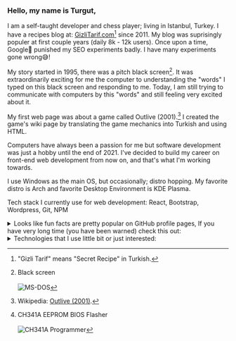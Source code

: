 
### Hello, my name is Turgut,

I am a self-taught developer and chess player; living in Istanbul, Turkey. I have a recipes blog at: [GizliTarif.com](https://www.gizlitarif.com)[^1] since 2011.
My blog was suprisingly populer at first couple years (daily 8k - 12k users). Once upon a time, Google🤖 punished my SEO experiments badly. I have many experiments gone wrong😅!

My story started in 1995, there was a pitch black screen[^2]. It was extraordinarily exciting for me the computer to understanding the "words" I typed on this black screen and responding to me. Today, I am still trying to communicate with computers by this "words" and still feeling very excited about it.

My first web page was about a game called Outlive (2001).[^3] I created the game's wiki page by translating the game mechanics into Turkish and using HTML.

Computers have always been a passion for me but software development was just a hobby until the end of 2021. I've decided to build my career on front-end web development from now on, and that's what I'm working towards.

I use Windows as the main OS, but occasionally; distro hopping. My favorite distro is Arch and favorite Desktop Environment is KDE Plasma.

Tech stack I currently use for web development: React, Bootstrap, Wordpress, Git, NPM

<details>
<summary>Looks like fun facts are pretty popular on GitHub profile pages, If you have very long time (you have been warned) check this out:</summary>

In 2001, I updated the BIOS of my computer's motherboard with another brand's motherboard and the computer did not turn on (POST) again, until it was sent for service. The service almost took the money for a new motherboard and reprogrammed the BIOS chip with an external device. Lesson? Let's see.

Back in 2009 I overclocked my laptop's video card via BIOS, it got too hot and the chip broke beyond repair. Lesson? Let's see.

In 2019, to overclock the GeForce GTX 1050 TI graphics card of my newly purchased desktop computer, I edited the card's BIOS and wrote it to the chip. I couldn't get a picture on display anymore, the video card was not operable by any motherboard in this state, because I had corrupted the voltage values of the chip. Lesson? Let's see.

I remember what happened to me in 2001. It's 2019 now, so I was struck by the idea that there might be devices on the market that can write chips externally. I googled a few questions and after some reading I found a device[^4] and bought it. Although it might work in theory, I had no idea what I was doing. I also asked a few questions on Youtube and watched videos. Then I found the original BIOS of my video card from the internet and downloaded it, and I plugged this newly purchased device into another working computer. I used the original BIOS file and that device to reprogram the chip with information I learned from Youtube videos 15 minutes ago. 🎉Hooray!🎉 1050TI started working again.

At first glance, people may think, that I haven't learned a lesson from these experiences, bacause I will break things again, this is obvious right? Or at least lesson that I learned is "you shouldn't break things you don't know, by playing with curiosity". Wrong!

These were exciting things to learn for me. A little detail I learned from the service disaster that happened to me in 2001 turned into a miracle 18 years later.  Break things, build things, repeat. That's the lesson for me...
</details>

<details>
<summary>Technologies that I use little bit or just interested:</summary>
Vue, Tailwind CSS, SCSS, Styled Components, Phyton, PHP, Dart (Flutter), Gulp, AdSense, Google Ads (AdWords), Hosting & Domain Services, VPS/VDS, Plesk, Cpanel, SEO & SEM, Computer Hardware & Overclocking
</details>

[^1]: "Gizli Tarif" means "Secret Recipe" in Turkish.
[^2]: Black screen  
\
![MS-DOS](https://user-images.githubusercontent.com/6636688/184540115-df496264-2e02-4341-8f1d-c5edcc826a66.png)
[^3]: Wikipedia: [Outlive (2001)](https://en.wikipedia.org/wiki/Outlive).
[^4]: CH341A EEPROM BIOS Flasher  
\
![CH341A Programmer](https://user-images.githubusercontent.com/6636688/184550630-e2a716df-98ce-49c4-aadc-d2d1a148a009.jpg)
